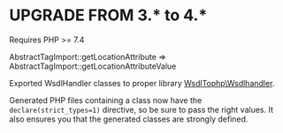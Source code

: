 # UPGRADE FROM 3.* to 4.*

Requires PHP >= 7.4

AbstractTagImport::getLocationAttribute => AbstractTagImport::getLocationAttributeValue

Exported WsdlHandler classes to proper library [WsdlTophp\Wsdlhandler](https://github.com/WsdlToPhp/Wsdlhandler).

Generated PHP files containing a class now have the `declare(strict_types=1)` directive, so be sure to pass the right values. It also ensures you that the generated classes are strongly defined. 
